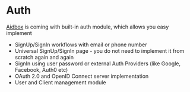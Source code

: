 # Auth

[Aidbox](https://www.health-samurai.io/aidbox) is coming with built-in auth module, which allows you easy implement

* SignUp/SignIn workflows with email or phone number
* Universal SignUp/SignIn page - you do not need to implement it from scratch again and again
* SignIn using user password or external Auth Providers \(like Google, Facebook, Auth0 etc\)
* OAuth 2.0 and OpenID Connect server implementation
* User and Client management module



